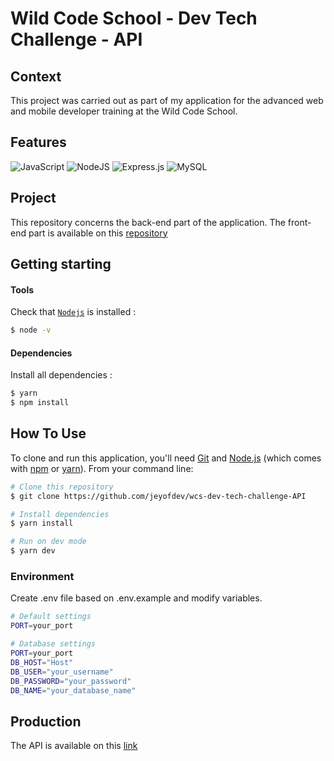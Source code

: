 # Wild Code School - Dev Tech Challenge - API

## Context

This project was carried out as part of my application for the advanced web and mobile developer training at the Wild Code School.

## Features

![JavaScript](https://img.shields.io/badge/javascript-%23323330.svg?style=for-the-badge&logo=javascript&logoColor=%23F7DF1E)
![NodeJS](https://img.shields.io/badge/node.js-6DA55F?style=for-the-badge&logo=node.js&logoColor=white)
![Express.js](https://img.shields.io/badge/express.js-%23404d59.svg?style=for-the-badge&logo=express&logoColor=%2361DAFB)
![MySQL](https://img.shields.io/badge/mysql-%2300f.svg?style=for-the-badge&logo=mysql&logoColor=white)

## Project

This repository concerns the back-end part of the application.
The front-end part is available on this [repository](https://github.com/jeyofdev/wcs-dev-tech-challenge-Client)

## Getting starting

#### Tools

Check that [`Nodejs`](https://nodejs.org/en/download/) is installed :

```sh
$ node -v
```

#### Dependencies

Install all dependencies :

```sh
$ yarn
$ npm install
```

## How To Use

To clone and run this application, you'll need [Git](https://git-scm.com) and [Node.js](https://nodejs.org/en/download/) (which comes with [npm](http://npmjs.com) or [yarn](https://yarnpkg.com/)). From your command line:

```bash
# Clone this repository
$ git clone https://github.com/jeyofdev/wcs-dev-tech-challenge-API

# Install dependencies
$ yarn install

# Run on dev mode
$ yarn dev
```

### Environment

Create .env file based on .env.example and modify variables.

```sh
# Default settings
PORT=your_port

# Database settings
PORT=your_port
DB_HOST="Host"
DB_USER="your_username"
DB_PASSWORD="your_password"
DB_NAME="your_database_name"
```

## Production

The API is available on this [link](https://wcs-dev-tech-challenge-api.herokuapp.com/)
